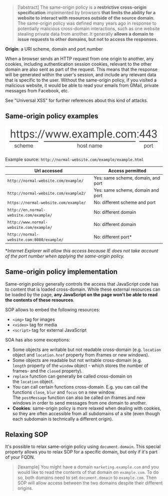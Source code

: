 >[!abstract]
>The same-origin policy is a **restrictive cross-origin specification** implemented by browsers **that limits the ability for a website to interact with resources outside of the source domain**. The same-origin policy was defined many years ago in response to potentially malicious cross-domain interactions, such as one website stealing private data from another. It generally **allows a domain to issue requests to other domains, but not to access the responses.**

**Origin**: a URI scheme, domain and port number

When a browser sends an HTTP request from one origin to another, any cookies, including authentication session cookies, relevant to the other domain are also sent as part of the request. This means that the response will be generated within the user's session, and include any relevant data that is specific to the user. Without the same-origin policy, if you visited a malicious website, it would be able to read your emails from GMail, private messages from Facebook, etc.

See "Universal XSS" for further references about this kind of attacks.

## Same-origin policy examples

![|900](attachments/Origin-example.png)

Example source: `http://normal-website.com/example/example.html`

| Url accessed                              | Access permitted                   |
| ----------------------------------------- | ---------------------------------- |
| `http://normal-website.com/example/`      | Yes: same scheme, domain, and port |
| `http://normal-website.com/example2/`     | Yes: same scheme, domain and port  |
| `https://normal-website.com/example/`     | No: different scheme and port      |
| `http://en.normal-website.com/example/`   | No: different domain               |
| `http://www.normal-website.com/example/`  | No: different domain               |
| `http://normal-website.com:8080/example/` | No: different port*                |
\**Internet Explorer will allow this access because IE does not take account of the port number when applying the same-origin policy.*

## Same-origin policy implementation

Same-origin policy generally controls the access that JavaScript code has to content that is loaded cross-domain. While these external resources can be loaded by the page, **any JavaScript on the page won't be able to read the contents of these resources**.

SOP allows to embed the following resources:

- `<img>` tag for images
- `<video>` tag for media
- `<script>` tag for external JavaScript

SOA has also some exceptions:

- Some objects are writable but not readable cross-domain (e.g. `location` object and `location.href` property from iframes or new windows).
- Some objects are readable but not writable cross-domain (e.g. `length` property of the `window` object - which stores the number of frames-  and the `closed` property).
- `replace` function can generally be called cross-domain on the `location` object.
- You can call certain functions cross-domain. E.g. you can call the functions `close`, `blur` and `focus` on a new window. The `postMessage` function can also be called on iframes and new windows in order to send messages from one domain to another.
- **Cookies**: same-origin policy is more relaxed when dealing with cookies, so they are often accessible from all subdomains of a site (even though each subdomain is technically a different origin).

## Relaxing SOP

It's possible to relax same-origin policy using `document.domain`. This special property allows you to relax SOP for a specific domain, but only if it's part of your FQDN.

>[!example]
>You might have a domain `marketing.example.com` and you would like to read the contents of that domain on `example.com`. To do so, both domains need to set `document.domain` to `example.com`. Then SOP will allow access between the two domains despite their different origins.